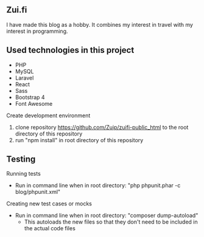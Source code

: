 ## Zui.fi
I have made this blog as a hobby. It combines my interest in travel with my interest in programming.

## Used technologies in this project
- PHP
- MySQL
- Laravel
- React
- Sass
- Bootstrap 4
- Font Awesome

Create development environment
1. clone repository https://github.com/Zuip/zuifi-public_html to the root directory of this repository
2. run "npm install" in root directory of this repository

## Testing

Running tests
- Run in command line when in root directory: "php phpunit.phar -c blog/phpunit.xml"

Creating new test cases or mocks
- Run in command line when in root directory: "composer dump-autoload"
  * This autoloads the new files so that they don't need to be included in the actual code files
